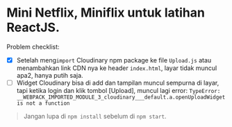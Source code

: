 # Mini Netflix, Miniflix untuk latihan ReactJS.

Problem checklist:  
- [x] Setelah meng`import` Cloudinary npm package ke file `Upload.js` atau menambahkan link CDN nya ke header `index.html`, layar tidak muncul apa2, hanya putih saja.
- [ ] Widget Cloudinary bisa di add dan tampilan muncul sempurna di layar, tapi ketika login dan klik tombol [Upload], muncul lagi error: `TypeError: __WEBPACK_IMPORTED_MODULE_3_cloudinary___default.a.openUploadWidget is not a function`

> Jangan lupa di `npm install` sebelum di `npm start`.